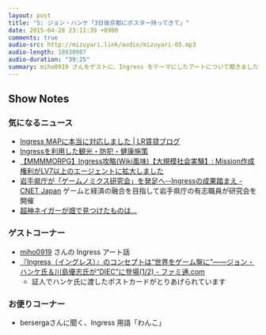 ```yaml
---
layout: post
title: "5: ジョン・ハンケ「3日後京都にポスター持ってきて」"
date: 2015-04-28 23:11:39 +0900
comments: true
audio-src: http://mizuyari.link/audio/mizuyari-05.mp3
audio-length: 18930987
audio-duration: "39:25"
summary: miho0919 さんをゲストに、Ingress をテーマにしたアートについて聞きました
---
```


## Show Notes

### 気になるニュース

- [Ingress MAPに本当に対応しました | LR賃貸ブログ](http://lr.chint.ai/contents/real_ingress-map_link_done/)
- [Ingressを利用した観光・防犯・健康施策](http://takeori.net/ingress)
- [【MMMMORPG】Ingress攻略(Wiki風味)【大規模社会実験】: Mission作成権利がLV7以上のエージェントに拡大しました](http://ingressjp.blogspot.jp/2015/04/missionlv7.html)
- [岩手県庁が「ゲームノミクス研究会」を発足へ--Ingressの成果踏まえ - CNET Japan](http://japan.cnet.com/news/business/35063103/)
ゲームと経済の融合を目指して岩手県庁の有志職員が研究会を開催
- [超神ネイガーが畑で見つけたものは...](https://twitter.com/neiger_akita/status/591422234717253632)

### ゲストコーナー

- [miho0919](https://plus.google.com/+MihoS0919/) さんの Ingress アート話
- [『Ingress（イングレス）』のコンセプトは“世界をゲーム盤に”――ジョン・ハンケ氏＆川島優志氏が“DIEC”に登場(1/2) - ファミ通.com](http://www.famitsu.com/news/201503/29075292.html)
    - 証人でハンケ氏に渡したポストカードがとりあげられています

### お便りコーナー

- bersergaさんに聞く、Ingress 用語「わんこ」
